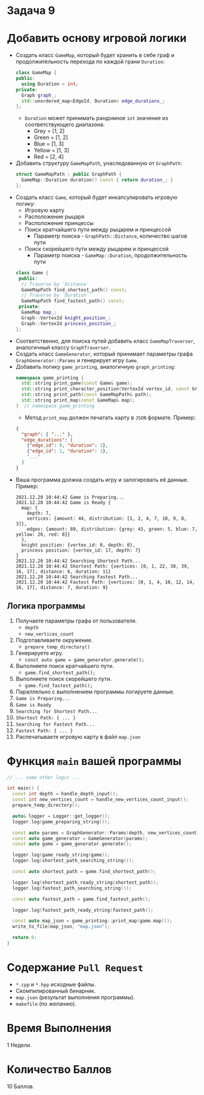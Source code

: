 # Задача 9

# Добавить основу игровой логики

- Создать класс `GameMap`, который будет хранить в себе граф и продолжительность перехода по каждой грани `Duration`:
  ```cpp
  class GameMap {
  public:
    using Duration = int;
  private:
    Graph graph_;
    std::unordered_map<EdgeId, Duration> edge_durations_;
  };
  ```
  - `Duration` может принимать рандомное `int` значение из соответствующего диапазона:
    - Grey = [1, 2]
    - Green = [1, 2]
    - Blue = [1, 3]
    - Yellow = [1, 3]
    - Red = [2, 4]
- Добавить структуру `GameMapPath`, унаследованную от `GraphPath`:
  ```cpp
  struct GameMapPath : public GraphPath {
    GameMap::Duration duration() const { return duration_; }
  };
  ```
- Создать класс `Game`, который будет инкапсулировать игровую логику:
  - Игровую карту
  - Расположение рыцаря
  - Расположение принцессы
  - Поиск кратчайшего пути между рыцарем и принцессой
    - Параметр поиска - `GraphPath::Distance`, количество шагов пути
  - Поиск скорейшего пути между рыцарем и принцессой
    - Параметр поиска - `GameMap::Duration`, продолжительность пути
  ```cpp
  class Game {
   public:
    // Traverse by `Distance`
    GameMapPath find_shortest_path() const;
    // Traverse by `Duration`
    GameMapPath find_fastest_path() const;
   private:
    GameMap map_;
    Graph::VertexId knight_position_;
    Graph::VertexId princess_position_;
  };
  ```
- Соответственно, для поиска путей добавить класс `GameMapTraverser`, аналогичный классу `GraphTraverser`.
- Создать класс `GameGenerator`, который принимает параметры графа `GraphGenerator::Params` и генерирует игру `Game`.
- Добавить логику `game_printing`, аналогичную `graph_printing`:
  ```cpp
  namespace game_printing {
    std::string print_game(const Game& game);
    std::string print_character_position(VertexId vertex_id, const Graph& graph);
    std::string print_path(const GameMapPath& path);
    std::string print_map(const GameMap& map);
  }  // namespace game_printing
  ```
  - Метод `print_map` должен печатать карту в `JSON` формате. Пример:
  ```json
  {
    "graph": { "..." },
    "edge_durations": [
      {"edge_id": 0, "duration": 1},
      {"edge_id": 1, "duration": 1},
      "..."
    ]
  }
  ```
- Ваша программа должна создать игру и залогировать её данные. Пример:
  ```
  2021.12.20 10:44:42 Game is Preparing...
  2021.12.20 10:44:42 Game is Ready {
    map: {
      depth: 7,
      vertices: {amount: 44, distribution: [1, 2, 4, 7, 10, 9, 8, 3]},
      edges: {amount: 89, distribution: {grey: 43, green: 5, blue: 7, yellow: 26, red: 8}}
    },
    knight position: {vertex_id: 0, depth: 0},
    princess position: {vertex_id: 17, depth: 7}
  }
  2021.12.20 10:44:42 Searching Shortest Path...
  2021.12.20 10:44:42 Shortest Path: {vertices: [0, 1, 22, 38, 39, 16, 17], distance: 6, duration: 11}
  2021.12.20 10:44:42 Searching Fastest Path...
  2021.12.20 10:44:42 Fastest Path: {vertices: [0, 1, 4, 10, 12, 14, 16, 17], distance: 7, duration: 9}
  ```

## Логика программы

1. Получаете параметры графа от пользователя.
    - `depth`
    - `new_vertices_count`
1. Подготавливаете окружение.
    - `prepare_temp_directory()`
1. Генерируете игру.
    - `const auto game = game_generator.generate();`
1. Выполняете поиск кратчайшего пути.
    - `game.find_shortest_path();`
1. Выполняете поиск скорейшего пути.
    - `game.find_fastest_path();`
1. Параллельно с выполнением программы логируете данные.
  1. `Game is Preparing...`
  1. `Game is Ready`
  1. `Searching for Shortest Path...`
  1. `Shortest Path: { ... }`
  1. `Searching for Fastest Path...`
  1. `Fastest Path: { ... }`
1. Распечатываете игровую карту в файл `map.json`

# Функция `main` вашей программы

```cpp
// ... some other logic ...

int main() {
  const int depth = handle_depth_input();
  const int new_vertices_count = handle_new_vertices_count_input();
  prepare_temp_directory();

  auto& logger = Logger::get_logger();
  logger.log(game_preparing_string());

  const auto params = GraphGenerator::Params(depth, new_vertices_count);
  const auto game_generator = GameGenerator(params);
  const auto game = game_generator.generate();

  logger.log(game_ready_string(game));
  logger.log(shortest_path_searching_string());

  const auto shortest_path = game.find_shortest_path();

  logger.log(shortest_path_ready_string(shortest_path));
  logger.log(fastest_path_searching_string());

  const auto fastest_path = game.find_fastest_path();

  logger.log(fastest_path_ready_string(fastest_path));

  const auto map_json = game_printing::print_map(game.map());
  write_to_file(map_json, "map.json");

  return 0;
}
```

# Содержание `Pull Request`

- `*.cpp` и `*.hpp` исходные файлы.
- Скомпилированный бинарник.
- `map.json` (результат выполнения программы).
- `makefile` (по желанию).

# Время Выполнения

1 Недели.

# Количество Баллов

10 Баллов.
